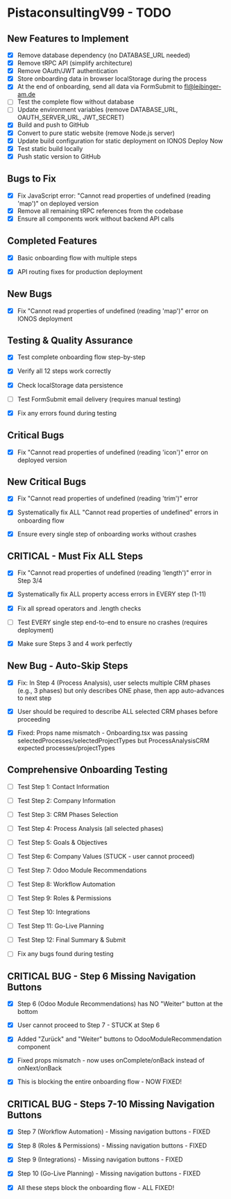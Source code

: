# PistaconsultingV99 - TODO

## New Features to Implement
- [x] Remove database dependency (no DATABASE_URL needed)
- [x] Remove tRPC API (simplify architecture)
- [x] Remove OAuth/JWT authentication
- [x] Store onboarding data in browser localStorage during the process
- [x] At the end of onboarding, send all data via FormSubmit to fl@leibinger-am.de
- [ ] Test the complete flow without database
- [ ] Update environment variables (remove DATABASE_URL, OAUTH_SERVER_URL, JWT_SECRET)
- [x] Build and push to GitHub
- [x] Convert to pure static website (remove Node.js server)
- [x] Update build configuration for static deployment on IONOS Deploy Now
- [x] Test static build locally
- [x] Push static version to GitHub

## Bugs to Fix
- [x] Fix JavaScript error: "Cannot read properties of undefined (reading 'map')" on deployed version
- [x] Remove all remaining tRPC references from the codebase
- [x] Ensure all components work without backend API calls

## Completed Features
- [x] Basic onboarding flow with multiple steps
- [x] API routing fixes for production deployment



## New Bugs
- [x] Fix "Cannot read properties of undefined (reading 'map')" error on IONOS deployment



## Testing & Quality Assurance
- [x] Test complete onboarding flow step-by-step
- [x] Verify all 12 steps work correctly
- [x] Check localStorage data persistence
- [ ] Test FormSubmit email delivery (requires manual testing)
- [x] Fix any errors found during testing



## Critical Bugs
- [x] Fix "Cannot read properties of undefined (reading 'icon')" error on deployed version



## New Critical Bugs
- [x] Fix "Cannot read properties of undefined (reading 'trim')" error
- [x] Systematically fix ALL "Cannot read properties of undefined" errors in onboarding flow
- [x] Ensure every single step of onboarding works without crashes



## CRITICAL - Must Fix ALL Steps
- [x] Fix "Cannot read properties of undefined (reading 'length')" error in Step 3/4
- [x] Systematically fix ALL property access errors in EVERY step (1-11)
- [x] Fix all spread operators and .length checks
- [ ] Test EVERY single step end-to-end to ensure no crashes (requires deployment)
- [x] Make sure Steps 3 and 4 work perfectly



## New Bug - Auto-Skip Steps
- [x] Fix: In Step 4 (Process Analysis), user selects multiple CRM phases (e.g., 3 phases) but only describes ONE phase, then app auto-advances to next step
- [x] User should be required to describe ALL selected CRM phases before proceeding
- [x] Fixed: Props name mismatch - Onboarding.tsx was passing selectedProcesses/selectedProjectTypes but ProcessAnalysisCRM expected processes/projectTypes



## Comprehensive Onboarding Testing
- [ ] Test Step 1: Contact Information
- [ ] Test Step 2: Company Information
- [ ] Test Step 3: CRM Phases Selection
- [ ] Test Step 4: Process Analysis (all selected phases)
- [ ] Test Step 5: Goals & Objectives
- [ ] Test Step 6: Company Values (STUCK - user cannot proceed)
- [ ] Test Step 7: Odoo Module Recommendations
- [ ] Test Step 8: Workflow Automation
- [ ] Test Step 9: Roles & Permissions
- [ ] Test Step 10: Integrations
- [ ] Test Step 11: Go-Live Planning
- [ ] Test Step 12: Final Summary & Submit
- [ ] Fix any bugs found during testing



## CRITICAL BUG - Step 6 Missing Navigation Buttons
- [x] Step 6 (Odoo Module Recommendations) has NO "Weiter" button at the bottom
- [x] User cannot proceed to Step 7 - STUCK at Step 6
- [x] Added "Zurück" and "Weiter" buttons to OdooModuleRecommendation component
- [x] Fixed props mismatch - now uses onComplete/onBack instead of onNext/onBack
- [x] This is blocking the entire onboarding flow - NOW FIXED!



## CRITICAL BUG - Steps 7-10 Missing Navigation Buttons
- [x] Step 7 (Workflow Automation) - Missing navigation buttons - FIXED
- [x] Step 8 (Roles & Permissions) - Missing navigation buttons - FIXED
- [x] Step 9 (Integrations) - Missing navigation buttons - FIXED
- [x] Step 10 (Go-Live Planning) - Missing navigation buttons - FIXED
- [x] All these steps block the onboarding flow - ALL FIXED!

